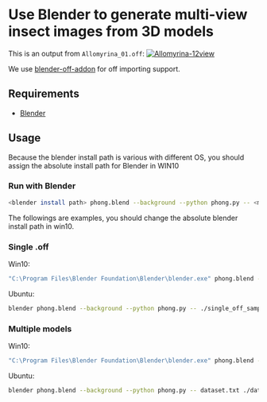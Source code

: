 # Use Blender to generate multi-view insect images from 3D models

This is an output from `Allomyrina_01.off`:
<a href="https://ibb.co/vhXn5xT"><img src="https://i.ibb.co/m0NWsC2/Allomyrina-12view.png" alt="Allomyrina-12view" border="0" /></a>

We use [blender-off-addon](https://github.com/alextsui05/blender-off-addon) for off importing support.

## Requirements
 - [Blender](https://www.blender.org/)

## Usage
Because the blender install path is various with different OS,  you should assign the absolute install path for Blender in WIN10

### Run with Blender

```bash
<blender install path> phong.blend --background --python phong.py -- <model file> <output dir>
```
The followings are examples, you should change the absolute blender install path in win10.

### Single .off 
Win10:

```bash
"C:\Program Files\Blender Foundation\Blender\blender.exe" phong.blend --background --python phong.py -- .\\single_off_samples\\airplane_0001.off .\\single_samples_MV
```

Ubuntu:

```bash
blender phong.blend --background --python phong.py -- ./single_off_samples/airplane_0001.off ./single_samples_MV
```



### Multiple models

Win10:

```bash
"C:\Program Files\Blender Foundation\Blender\blender.exe" phong.blend --background --python phong.py -- dataset.txt .\dataset_samples_MV
```

Ubuntu:

```bash
blender phong.blend --background --python phong.py -- dataset.txt ./dataset_samples_MV
```
